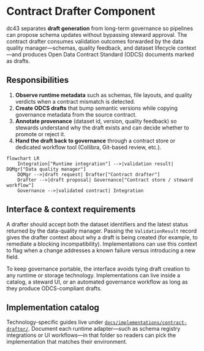 # Contract Drafter Component

dc43 separates **draft generation** from long-term governance so
pipelines can propose schema updates without bypassing steward approval.
The contract drafter consumes validation outcomes forwarded by the data
quality manager—schemas, quality feedback, and dataset lifecycle
context—and produces Open Data Contract Standard (ODCS) documents marked
as drafts.

## Responsibilities

1. **Observe runtime metadata** such as schemas, file layouts, and
   quality verdicts when a contract mismatch is detected.
2. **Create ODCS drafts** that bump semantic versions while copying
   governance metadata from the source contract.
3. **Annotate provenance** (dataset id, version, quality feedback) so
   stewards understand why the draft exists and can decide whether to
   promote or reject it.
4. **Hand the draft back to governance** through a contract store or
   dedicated workflow tool (Collibra, Git-based review, etc.).

```mermaid
flowchart LR
    Integration["Runtime integration"] -->|validation result| DQMgr["Data quality manager"]
    DQMgr -->|draft request| Drafter["Contract drafter"]
    Drafter -->|draft proposal| Governance["Contract store / steward workflow"]
    Governance -->|validated contract| Integration
```

## Interface & context requirements

A drafter should accept both the dataset identifiers and the latest
status returned by the data-quality manager. Passing the
`ValidationResult` record gives the drafter context about why a draft is
being created (for example, to remediate a blocking incompatibility).
Implementations can use this context to flag when a change addresses a
known failure versus introducing a new field.

To keep governance portable, the interface avoids tying draft creation
to any runtime or storage technology. Implementations can live inside a
catalog, a steward UI, or an automated governance workflow as long as
they produce ODCS-compliant drafts.

## Implementation catalog

Technology-specific guides live under
[`docs/implementations/contract-drafter/`](implementations/contract-drafter/).
Document each runtime adapter—such as schema registry integrations or UI
workflows—in that folder so readers can pick the implementation that
matches their environment.
